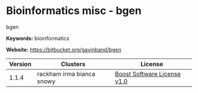 # Bioinformatics misc - bgen

bgen

**Keywords:** bioinformatics

**Website:** <https://bitbucket.org/gavinband/bgen>

| Version | Clusters | License |
| ------- | -------- | ------- |
| 1.1.4 | rackham irma bianca snowy | [Boost Software License v1.0](https://www.boost.org/LICENSE_1_0.txt) |
